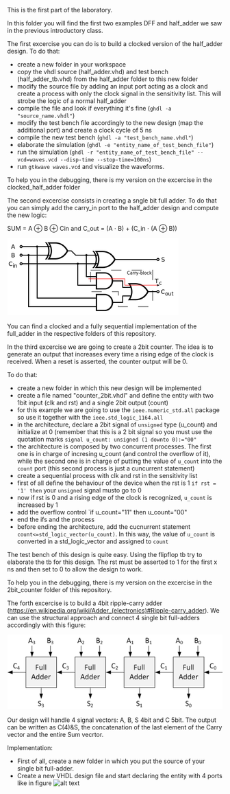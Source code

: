 This is the first part of the laboratory.

In this folder you will find the first two examples DFF and half_adder we saw in the previous introductory class.

The first excercise you can do is to build a clocked version of the half_adder design. To do that:
- create a new folder in your workspace
- copy the vhdl source (half_adder.vhd) and test bench (half_adder_tb.vhd) from the half_adder folder to this new folder
- modify the source file by adding an input port acting as a clock and create a process with only the clock signal in the sensitivity list. This will strobe the logic of a normal half_adder
- compile the file and look if everything it's fine (`ghdl -a "source_name.vhdl"`)
- modify the test bench file accordingly to the new design (map the additional port) and create a clock cycle of 5 ns
- compile the new test bench (`ghdl -a "test_bench_name.vhdl"`)
- elaborate the simulation (`ghdl -e "entity_name_of_test_bench_file"`)
- run the simulation (`ghdl -r "entity_name_of_test_bench_file" --vcd=waves.vcd --disp-time --stop-time=100ns`)
- run `gtkwave waves.vcd` and visualize the waveforms.

To help you in the debugging, there is my version on the excercise in the clocked_half_adder folder

The second excercise consists in creating a sngle bit full adder. To do that you can simply add the carry_in port to the half_adder design and compute the new logic: 

SUM = A ⊕ B ⊕ Cin and C_out = (A ⋅ B) + (C_in ⋅ (A ⊕ B)) 

![alt text](Full-adder_logic_diagram.svg.png)

You can find a clocked and a fully sequential implementation of the full_adder in the respective folders of this repository.

In the third excercise we are going to create a 2bit counter. The idea is to generate an output that increases every time a rising edge of the clock is received. When a reset is asserted, the counter output will be 0.

To do that:
- create a new folder in which this new design will be implemented
- create a file named "counter_2bit.vhdl" and define the entity with two 1bit input (clk and rst) and a single 2bit output (count)
- for this example we are going to use the `ieee.numeric_std.all` package so use it together with the `ieee.std_logic_1164.all`
- in the architecture, declare a 2bit signal of `unsigned` type (u_count) and initialize at 0 (remember that this is a 2 bit signal so you must use the quotation marks `signal u_count: unsigned (1 downto 0):="00"`
- the architecture is composed by two concurrent processes. The first one is in charge of incresing u_count (and control the overflow of it), while the second one is in charge of putting the value of `u_count` into the `count` port (this second process is just a cuncurrent statement)
- create a sequential process with clk and rst in the sensitivity list
- first of all define the behaviour of the device when the rst is 1 `if rst = '1' then` your `unsigned` signal musto go to 0
- now if rst is 0 and a rising edge of the clock is recognized, `u_count` is increased by 1
- add the overflow control `if u_count="11" then u_count="00"
- end the ifs and the process
- before ending the architecture, add the cucnurrent statement `count<=std_logic_vector(u_count)`. In this way, the value of `u_count` is converted in a std_logic_vector and assigned to `count`

The test bench of this design is quite easy. Using the flipflop tb try to elaborate the tb for this design. The rst must be asserted to 1 for the first x ns and then set to 0 to allow the design to work.

To help you in the debugging, there is my version on the excercise in the 2bit_counter folder of this repository.

The forth excercise is to build a 4bit ripple-carry adder (https://en.wikipedia.org/wiki/Adder_(electronics)#Ripple-carry_adder). We can use the structural approach and connect 4 single bit full-adders accordingly with this figure:

![alt text](ripple-carry-adder-4-bit.png )

Our design will handle 4 signal vectors: A, B, S 4bit and C 5bit. The output can be written as C(4)&S, the concatenation of the last element of the Carry vector and the entire Sum vecrtor.

Implementation:
- First of all, create a new folder in which you put the source of your single bit full-adder.
- Create a new VHDL design file and start declaring the entity with 4 ports like in figure
![alt text](Ripple-adder.png )


